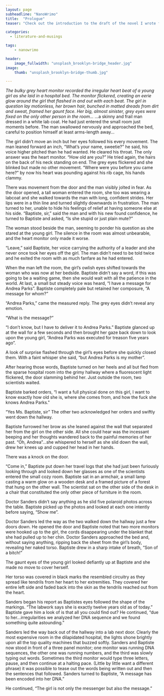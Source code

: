 ```yaml
---
layout: page
subheadline: "NanoWrimo"
title:  "Prologue"
teaser: "Check out the introduction to the draft of the novel I wrote for NanoWrimo! Please give me some feedback so I can improve the writing style and write up some more drafts before potential publishing."

categories:
  - literature-and-musings

tags:
    - nanowrimo

header:
    image_fullwidth: "unsplash_brooklyn-bridge_header.jpg"
image:
    thumb: "unsplash_brooklyn-bridge-thumb.jpg"

---
```




<em>The bulky grey heart monitor recorded the irregular heart beat of a young girl as she laid in a hospital bed. The monitor flickered, creating an eerie glow around the girl that flashed in and out with each beat. The girl in question lay motionless, her brown hair, bunched in matted dreads from dirt and sweat, framed her gaunt face. Her big, almost sinister, grey eyes were fixed on the only other person in the room...
</em> <!--more-->...a skinny and frail man dressed in a white lab coat. He had just entered the small room just moments before. The man swallowed nervously and approached the bed, careful to position himself at least arms-length away...




The girl didn’t move an inch but her eyes followed his every movement.
The man leaned forward an inch, “What’s your name, sweetie?” he said, his voice higher pitched than he had wanted. He cleared his throat.
The only answer was the heart monitor.
“How old are you?” He tried again, the hairs on the back of his neck standing on end.
The grey eyes flickered and she blinked but made no other movement.
“Where were you before you came here?” by now his heart was pounding against his rib cage, his hands clammy.


There was movement from the door and the man visibly jolted in fear. As the door opened, a tall woman entered the room, she too was wearing a labcoat and she walked towards the man with long, confident strides. Her lips were in a thin line and turned slightly downwards in frustration. The man turned to her, unable to hide his feelings of relief at having someone else at his side.
“Baptiste, sir,” said the man and with his new found confidence, he turned to Baptiste and asked, “Is she stupid or just plain mute?”

The woman stood beside the man, seeming to ponder his question as she stared at the young girl. The silence in the room was almost unbearable, and the heart monitor only made it worse.

“Leave,” said Baptiste, her voice carrying the authority of a leader and she never once took her eyes off the girl.
The man didn’t need to be told twice and he exited the room with as much fanfare as he had entered.

When the man left the room, the girl’s owlish eyes shifted towards the woman who was now at her bedside. Baptiste didn’t say a word, if this was going to be a waiting game, then she would wait with all the patience in the world. At last, a small but steady voice was heard, “I have a message for Andrea Parks”.
Baptiste completely pale but retained her composure, “A message for whom?”

“Andrea Parks,” came the measured reply. The grey eyes didn’t reveal any emotion.

“What is the message?”

“I don’t know, but I have to deliver it to Andrea Parks.”
Baptiste glanced up at the wall for a few seconds and then brought her gaze back down to look upon the young girl, “Andrea Parks was executed for treason five years ago”.

A look of surprise flashed through the girl’s eyes before she quickly closed them. With a faint whisper she said, “but Andrea Parks is my mother”.

After hearing those words, Baptiste turned on her heels and all but fled from the sparse hospital room into the grimy hallway where a fluorescent light flickered, the door slamming behind her.
Just outside the room, two scientists waited.

Baptiste barked orders, “I want a full physical done on this girl, I want to know exactly how old she is, where she comes from, and how the fuck she knows Andrea Parks."

“Yes Ms. Baptiste, sir” The other two acknowledged her orders and swiftly went down the hallway.

Baptiste furrowed her brow as she leaned against the wall that separated her from the girl on the other side. All she could hear was the incessant beeping and her thoughts wandered back to the painful memories of her past. “Oh, Andrea”...she whispered to herself as she slid down the wall, drew her knees up and cupped her head in her hands.

There was a knock on the door.

“Come in,” Baptiste put down her travel logs that she had just been furiously looking through and looked down her glasses as one of the scientists entered the small cozy room. Baptiste sat in an armchair, a small lamp casting a warm glow on a wooden desk and a framed picture of a forest that hung on the other wall. The scientist sat on the other side of the desk in a chair that constituted the only other piece of furniture in the room.

Doctor Sanders didn’t say anything as he slid five polaroid photos across the table. Baptiste picked up the photos and looked at each one intently before saying, “Show me”.

Doctor Sanders led the way as the two walked down the hallway just a few doors down. He opened the door and Baptiste noted that two more monitors were hooked up to the girl, the cords disappearing under the blanket that she had pulled up to her chin. Doctor Sanders approached the bed and, without saying anything, ripping back the sheet from the girl’s body, revealing her naked torso. Baptiste drew in a sharp intake of breath, “Son of a bitch!”

The gaunt eyes of the young girl looked defiantly up at Baptiste and she made no move to cover herself.

Her torso was covered in black marks the resembled circuitry as they spread like tendrils from her heart to her extremities. They covered her entire left side and faded back into the skin as the tendrils reached out from the heart.

Sanders began his report as Baptistes eyes followed the shape of the markings. “The labwork says she is exactly twelve years old as of today.” Baptiste gave him a look of is that all you could find out? He continued, “due to her...irregularities we analyzed her DNA sequence and we found something quite astounding.”

Sanders led the way back out of the hallway into a lab next door. Clearly the most expensive room in the dilapidated hospital, the lights shone brightly upon all the top quality machines that buzzed softly. Sanders and Baptiste now stood in front of a three panel monitor; one monitor was running DNA sequences, the other one was running numbers, and the third was slowly typing out words. Sometimes the third monitor would type three letters, pause, and then continue at a halting pace. (Little by little  want a different phrase) it was possible to tease out the words being written out and then the sentences that followed.
Sanders turned to Baptiste, “A message has been encoded into her DNA.”

He continued, “The girl is not only the messenger but also the message.”
